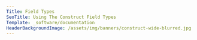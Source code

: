 ```yaml
---
Title: Field Types
SeoTitle: Using The Construct Field Types
Template: _software/documentation
HeaderBackgroundImage: /assets/img/banners/construct-wide-blurred.jpg
---
```

